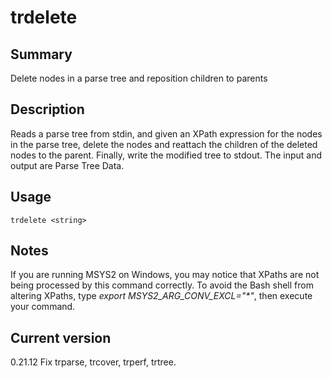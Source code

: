 # trdelete

## Summary

Delete nodes in a parse tree and reposition children to parents

## Description

Reads a parse tree from stdin, and given an XPath expression
for the nodes in the parse tree, delete the nodes and reattach
the children of the deleted nodes to the parent. Finally,
write the modified tree to stdout. The input and output are
Parse Tree Data.

## Usage

    trdelete <string>

## Notes

If you are running MSYS2 on Windows, you may notice that XPaths are not being
processed by this command correctly. To avoid the Bash shell from altering
XPaths, type _export MSYS2_ARG_CONV_EXCL="*"_, then execute your command.

## Current version

0.21.12 Fix trparse, trcover, trperf, trtree.
